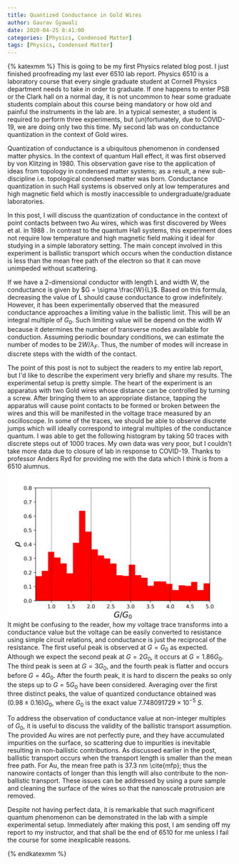 ```yaml
---
title: Quantized Conductance in Gold Wires
author: Gaurav Gyawali
date: 2020-04-25 8:41:00
categories: [Physics, Condensed Matter]
tags: [Physics, Condensed Matter]
---
```

{% katexmm %}
This is going to be my first Physics related blog post. I just finished proofreading my last ever 6510 lab report. Physics 6510 is a laboratory course that every single graduate student at Cornell Physics department needs to take in order to graduate. If one happens to enter PSB or the Clark hall on a normal day, it is not uncommon to hear some graduate students complain about this course being mandatory or how old and painful the instruments in the lab are. In a typical semester, a student is required to perform three experiments, but (un)fortunately, due to COVID-19, we are doing only two this time. My second lab was on conductance quantization in the context of Gold wires.

Quantization of conductance is a ubiquitous phenomenon in condensed matter physics. In the context of quantum Hall effect, it was first observed by von Klitzing in 1980. This observation gave rise to the application of ideas from topology in condensed matter systems; as a result, a new sub-discipline i.e. topological condensed matter was born. Conductance quantization in such Hall systems is observed only at low temperatures and high magnetic field which is mostly inaccessible to undergraduate/graduate laboratories.

In this post, I will discuss the quantization of conductance in the context of point contacts between two Au wires, which was first discovered by Wees et al. in 1988 . In contrast to the quantum Hall systems, this experiment does not require low temperature and high magnetic field making it ideal for studying in a simple laboratory setting. The main concept involved in this experiment is ballistic transport which occurs when the conduction distance is less than the mean free path of the electron so that it can move unimpeded without scattering. 

If we have a 2-dimensional conductor with length L and width W, the conductance is given by $G = \sigma \frac{W}{L}$. Based on this formula, decreasing the value of L should cause conductance to grow indefinitely. However, it has been experimentally observed that the measured conductance approaches a limiting value in the ballistic limit. This will be an integral multiple of $G_0$. Such limiting value will be depend on the width W because it determines the number of transverse modes available for conduction. Assuming periodic boundary conditions, we can estimate the number of modes to be $2W/\lambda_F$. Thus, the number of modes will increase in discrete steps with the width of the contact.

The point of this post is not to subject the readers to my entire lab report, but I'd like to describe the experiment very briefly and share my results. The experimental setup is pretty simple. The heart of the experiment is an apparatus with two Gold wires whose distance can be controlled by turning a screw. After bringing them to an appropriate distance, tapping the apparatus will cause point contacts to be formed or broken between the wires and this will be manifested in the voltage trace measured by an oscilloscope. In some of the traces, we should be able to observe discrete jumps which will ideally correspond to integral multiples of the conductance quantum. I was able to get the following histogram by taking 50 traces with discrete steps out of 1000 traces. My own data was very poor, but I couldn't take more data due to closure of lab in response to COVID-19. Thanks to professor Anders Ryd for providing me with the data which I think is from a 6510 alumnus.
![Histogram](/assets/img/quantization_hist.png)
It might be confusing to the reader, how my voltage trace transforms into a conductance value but the voltage can be easily converted to resistance using simple circuit relations, and conductance is just the reciprocal of the resistance. The first useful peak is observed at $G=G_0$ as expected. Although we expect the second peak at $G=2G_0$, it occurs at  $G=1.86G_0$. The third peak is seen at $G=3G_0$, and the fourth peak is flatter and occurs before $G=4G_0$. After the fourth peak, it is hard to discern the peaks so only the steps up to $G=5G_0$ have been considered. Averaging over the first three distinct peaks, the value of quantized conductance obtained was $(0.98 \pm 0.16)G_0$, where $G_0$ is the exact value $7.748091729 \times 10^{-5}~S$.

To address the observation of conductance value at non-integer multiples of $G_0$, it is useful to discuss the validity of the ballistic transport assumption. The provided Au wires are not perfectly pure, and they have accumulated impurities on the surface, so scattering due to impurities is inevitable resulting in non-ballistic contributions. As discussed earlier in the post, ballistic transport occurs when the transport length is smaller than the mean free path. For Au, the mean free path is 37.3 nm \cite{mfp}; thus the nanowire contacts of longer than this length will also contribute to the non-ballistic transport. These issues can be addressed by using a pure sample and cleaning the surface of the wires so that the nanoscale protrusion are removed.

Despite not having perfect data, it is remarkable that such magnificent quantum phenomenon can be demonstrated in the lab with a simple experimental setup. Immediately after making this post, I am sending off my report to my instructor, and that shall be the end of 6510 for me unless I fail the course for some inexplicable reasons.

{% endkatexmm %}

